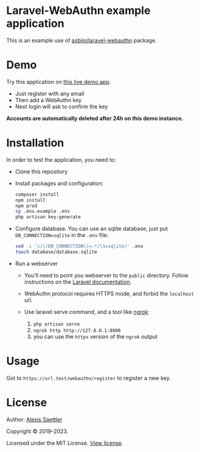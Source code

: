 Laravel-WebAuthn example application
====================================

This is an example use of [asbiin/laravel-webauthn](https://github.com/asbiin/laravel-webauthn) package.

# Demo

Try this application on [this live demo app](https://webauthn.asbin.net/).

- Just register with any email
- Then add a WebAuthn key
- Next login will ask to confirm the key

**Accounts are automatically deleted after 24h on this demo instance.**


# Installation

In order to test the application, you need to:

* Clone this repository

* Install packages and configuration:
    ```sh
    composer install
    npm install
    npm prod
    cp .env.example .env
    php artisan key:generate
    ```

* Configure database. 
You can use an sqlite database, just put `DB_CONNECTION=sqlite` in the `.env` file:
    ```sh
    sed -i 's/\(DB_CONNECTION\)=.*/\1=sqlite/' .env
    touch database/database.sqlite
    ```

* Run a webserver
  -  You'll need to point you webserver to the `public` directory. Follow instructions on the [Laravel documentation](https://laravel.com/docs/installation#configuration).

  - WebAuthn protocol requires HTTPS mode, and forbid the `localhost` url.
  - Use laravel serve command, and a tool like [ngrok](https://ngrok.com/):
     1. `php artisan serve`
     2. `ngrok http http://127.0.0.1:8000`
     3. you can use the `https` version of the `ngrok` output


# Usage

Got to `https://url.test/webauthn/register` to register a new key.


# License

Author: [Alexis Saettler](https://github.com/asbiin)

Copyright © 2019–2023.

Licensed under the MIT License. [View license](/LICENSE).
